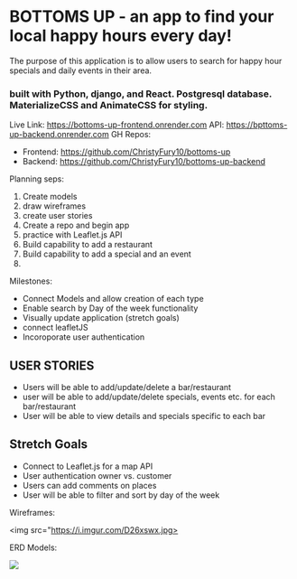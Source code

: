 # BOTTOMS UP - an app to find your local happy hours every day!

The purpose of this application is to allow users to search for happy hour specials and daily events in their area. 

### built with Python, django, and React. Postgresql database. MaterializeCSS and AnimateCSS for styling. 

Live Link: https://bottoms-up-frontend.onrender.com
API: https://bpttoms-up-backend.onrender.com
GH Repos:
- Frontend: https://github.com/ChristyFury10/bottoms-up
- Backend: https://github.com/ChristyFury10/bottoms-up-backend

Planning seps:
1. Create models
2. draw wireframes
3. create user stories
4. Create a repo and begin app
5. practice with Leaflet.js API
6. Build capability to add a restaurant
7. Build capability to add a special and an event
8. 

Milestones:
- Connect Models and allow creation of each type
- Enable search by Day of the week functionality
- Visually update application
(stretch goals)
- connect leafletJS
- Incoroporate user authentication

## USER STORIES
- Users will be able to add/update/delete a bar/restaurant 
- user will be able to add/update/delete specials, events etc. for each bar/restaurant
- User will be able to view details and specials specific to each bar 

## Stretch Goals
- Connect to Leaflet.js for a map API
- User authentication owner vs. customer
- Users can add comments on places
- User will be able to filter and sort by day of the week

Wireframes:

<img src="https://i.imgur.com/D26xswx.jpg>

ERD Models:

<img src="https://i.imgur.com/Q3aq7fF.png">
